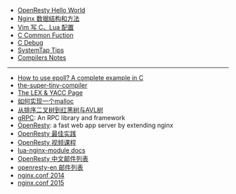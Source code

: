 * [OpenResty Hello World](https://gist.github.com/JeOam/2e9388481a1c7388048e)
* [Nginx 数据结构和方法](https://gist.github.com/JeOam/fca30ae150a6f8f03475)
* [Vim 写 C、Lua 配置](https://gist.github.com/JeOam/914cf400bd96c8d28455#)
* [C Common Fuction](https://gist.github.com/JeOam/2c7e4db4e29187f8e656)
* [C Debug](https://gist.github.com/JeOam/bf7a4997e732926f1565)
* [SystemTap Tips](https://gist.github.com/JeOam/83397174f2f1575f06f1)
* [Compilers Notes](https://gist.github.com/JeOam/fe78ab80482c6d411455db09d0e3dbd2)

---

* [How to use epoll? A complete example in C](https://banu.com/blog/2/how-to-use-epoll-a-complete-example-in-c/)
* [the-super-tiny-compiler](https://github.com/thejameskyle/the-super-tiny-compiler)
* [The LEX & YACC Page](http://dinosaur.compilertools.net/)
* [如何实现一个malloc](http://blog.codinglabs.org/articles/a-malloc-tutorial.html)
* [从排序二叉树到红黑树与AVL树](http://neoremind.com/2010/12/black_red_tree_avl_tree_compare/)
* [gRPC](https://github.com/grpc/grpc): An RPC library and framework
* [OpenResty](https://openresty.org/): a fast web app server by extending nginx
* [OpenResty 最佳实践](https://moonbingbing.gitbooks.io/openresty-best-practices/content/)
* [OpenResty 视频课程](http://www.stuq.org/my/courses/study/1015#)
* [lua-nginx-module docs](https://github.com/openresty/lua-nginx-module)
* [OpenResty 中文邮件列表](https://groups.google.com/forum/#!forum/openresty)
* [openresty-en 邮件列表](https://groups.google.com/forum/#!forum/openresty-en)
* [nginx.conf 2014](https://www.youtube.com/playlist?list=PLGz_X9w9raXewvc6tjIGGFZ6DBKHEld3k)
* [nginx.conf 2015](https://www.youtube.com/playlist?list=PLGz_X9w9raXdED9BR6GQ61A6d3fBzjpbn)
